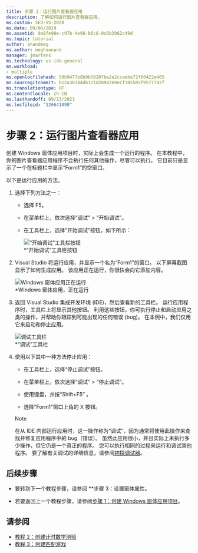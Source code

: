 ```yaml
---
title: 步骤 2：运行图片查看器应用
description: 了解如何运行图片查看器应用。
ms.custom: SEO-VS-2020
ms.date: 09/06/2019
ms.assetid: 9a8fe90e-c97b-4e98-b6c8-0c6b3962c49d
ms.topic: tutorial
author: anandmeg
ms.author: meghaanand
manager: jmartens
ms.technology: vs-ide-general
ms.workload:
- multiple
ms.openlocfilehash: 50b9477b8b9b50207be2e2ccaebe72f60422e405
ms.sourcegitcommit: b12a38744db371d2894769ecf305585f9577792f
ms.translationtype: HT
ms.contentlocale: zh-CN
ms.lasthandoff: 09/13/2021
ms.locfileid: "126641098"
---
```

# <a name="step-2-run-your-picture-viewer-app"></a>步骤 2：运行图片查看器应用

创建 Windows 窗体应用项目时，实际上会生成一个运行的程序。 在本教程中，你的图片查看器应用程序不会执行任何其他操作，尽管可以执行。 它目前只是显示了一个在标题栏中显示“Form1”的空窗口。

以下是运行应用的方法。 

1. 选择下列方法之一：

    - 选择 F5。

    - 在菜单栏上，依次选择“调试” > “开始调试”。

    - 在工具栏上，选择“开始调试”按钮，如下所示：

      ![“开始调试”工具栏按钮](../ide/media/express_icondebug.png)<br>
      *“开始调试”工具栏按钮

1. Visual Studio 将运行应用，并显示一个名为“Form1”的窗口。 以下屏幕截图显示了如何生成应用。 该应用正在运行，你很快会向它添加内容。

     ![Windows 窗体应用正在运行](../ide/media/express_firstrun.png)<br>
*Windows 窗体应用，正在运行

1. 返回 Visual Studio 集成开发环境 (IDE)，然后查看新的工具栏。 运行应用程序时，工具栏上将显示其他按钮。 利用这些按钮，你可执行停止和启动应用之类的操作，并帮助你跟踪到可能出现的任何错误 (bug)。 在本例中，我们仅用它来启动和停止应用。

     ![调试工具栏](../ide/media/express_debugtoolbar.png)<br>
*“调试”工具栏

1. 使用以下其中一种方法停止应用：

    - 在工具栏上，选择“停止调试”按钮。

    - 在菜单栏上，依次选择“调试” > “停止调试”。

    - 使用键盘，并按“Shift+F5” 。

    - 选择“Form1”窗口上角的 X 按钮。

    > [!NOTE]
    > 在从 IDE 内部运行应用时，这一操作称为“调试”，因为通常将使用此操作来查找并修复应用程序中的 bug（错误）。 虽然此应用很小，并且实际上未执行多少操作，但它仍是一个真正的程序。 您可以执行相同的过程来运行和调试其他程序。 要了解有关调试的详细信息，请参阅[初探调试器](../debugger/debugger-feature-tour.md)。

## <a name="next-steps"></a>后续步骤

* 要转到下一个教程步骤，请参阅 **步骤 3：设置窗体属性。

* 若要返回上一个教程步骤，请参阅[步骤 1：创建 Windows 窗体应用项目](../ide/step-1-create-a-windows-forms-application-project.md)。

## <a name="see-also"></a>请参阅

* [教程 2：创建计时数学测验](tutorial-2-create-a-timed-math-quiz.md)
* [教程 3：创建匹配游戏](tutorial-3-create-a-matching-game.md)

